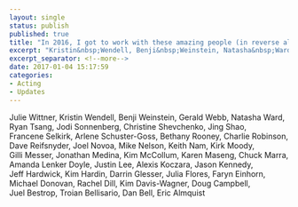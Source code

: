 ```yaml
---
layout: single
status: publish
published: true
title: "In 2016, I got to work with these amazing people (in reverse alphabetical order):"
excerpt: "Kristin&nbsp;Wendell, Benji&nbsp;Weinstein, Natasha&nbsp;Ward, Christine&nbsp;Shevchenko, Faryn&nbsp;Einhorn, Juel&nbsp;Bestrop, Troian&nbsp;Bellisario, Dan&nbsp;Bell, ..."
excerpt_separator: <!--more-->
date: 2017-01-04 15:17:59
categories:
- Acting
- Updates
---
```

Julie&nbsp;Wittner, Kristin&nbsp;Wendell, Benji&nbsp;Weinstein, Gerald&nbsp;Webb, Natasha&nbsp;Ward, Ryan&nbsp;Tsang, Jodi&nbsp;Sonnenberg, Christine&nbsp;Shevchenko, Jing&nbsp;Shao, Francene&nbsp;Selkirk, Arlene&nbsp;Schuster-Goss, Bethany&nbsp;Rooney, Charlie&nbsp;Robinson, Dave&nbsp;Reifsnyder, Joel&nbsp;Novoa, Mike&nbsp;Nelson, Keith&nbsp;Nam, Kirk&nbsp;Moody, Gilli&nbsp;Messer, Jonathan&nbsp;Medina, Kim&nbsp;McCollum, Karen&nbsp;Maseng, Chuck&nbsp;Marra, Amanda&nbsp;Lenker&nbsp;Doyle, Justin&nbsp;Lee, Alexis&nbsp;Koczara, Jason&nbsp;Kennedy, Jeff&nbsp;Hardwick, Kim&nbsp;Hardin, Darrin&nbsp;Glesser, Julia&nbsp;Flores, Faryn&nbsp;Einhorn, Michael&nbsp;Donovan, Rachel&nbsp;Dill, Kim&nbsp;Davis-Wagner, Doug&nbsp;Campbell, Juel&nbsp;Bestrop, Troian&nbsp;Bellisario, Dan&nbsp;Bell, Eric&nbsp;Almquist <!--more-->
